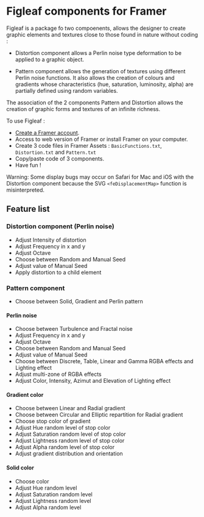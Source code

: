 # Figleaf components for Framer

Figleaf is a package fo two compoenents, allows the designer to create graphic elements and textures close to those found in nature without coding :

* Distortion component allows a Perlin noise type deformation to be applied to a graphic object.

* Pattern component allows the generation of textures using different Perlin noise functions. It also allows the creation of colours and gradients whose characteristics (hue, saturation, luminosity, alpha) are partially defined using random variables.

The association of the 2 components Pattern and Distortion allows the creation of graphic forms and textures of an infinite richness.

To use Figleaf :
* [Create a Framer account](https://login.framer.com/sign-up/?ref=site&redirect=https%3A%2F%2Fframer.com%2F).
* Access to web version of Framer or install Framer on your computer.
* Create 3 code files in Framer Assets : `BasicFunctions.txt`, `Distortion.txt` and `Pattern.txt`
* Copy/paste code of 3 components.
* Have fun !

Warning: Some display bugs may occur on Safari for Mac and iOS with the Distortion component because the SVG `<feDisplacementMap>` function is misinterpreted.

## Feature list

### Distortion component (Perlin noise)
* Adjust Intensity of distortion
* Adjust Frequency in x and y
* Adjust Octave
* Choose between Random and Manual Seed
* Adjust value of Manual Seed
* Apply distortion to a child element

### Pattern component

* Choose between Solid, Gradient and Perlin pattern

#### Perlin noise
* Choose between Turbulence and Fractal noise
* Adjust Frequency in x and y
* Adjust Octave
* Choose between Random and Manual Seed
* Adjust value of Manual Seed
* Choose between Discrete, Table, Linear and Gamma RGBA effects and Lighting effect
* Adjust multi-zone of RGBA effects
* Adjust Color, Intensity, Azimut and Elevation of Lighting effect

#### Gradient color
* Choose between Linear and Radial gradient
* Choose between Circular and Elliptic repartition for Radial gradient
* Choose stop color of gradient
* Adjust Hue random level of stop color
* Adjust Saturation random level of stop color
* Adjust Lightness random level of stop color
* Adjust Alpha random level of stop color
* Adjust gradient distribution and orientation

#### Solid color
* Choose color
* Adjust Hue random level
* Adjust Saturation random level
* Adjust Lightness random level
* Adjust Alpha random level
